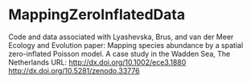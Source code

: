 # MappingZeroInflatedData
Code and data associated with Lyashevska, Brus, and van der Meer Ecology and Evolution paper: Mapping species abundance by a spatial zero-inflated Poisson model. A case study in the Wadden Sea, The Netherlands
URL: http://dx.doi.org/10.1002/ece3.1880 
http://dx.doi.org/10.5281/zenodo.33776
